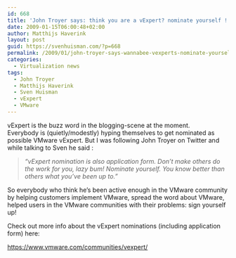 ```yaml
---
id: 668
title: 'John Troyer says: think you are a vExpert? nominate yourself !'
date: 2009-01-15T06:00:48+02:00
author: Matthijs Haverink
layout: post
guid: https://svenhuisman.com/?p=668
permalink: /2009/01/john-troyer-says-wannabee-vexperts-nominate-yourself/
categories:
  - Virtualization news
tags:
  - John Troyer
  - Matthijs Haverink
  - Sven Huisman
  - vExpert
  - VMware
---
```

vExpert is the buzz word in the blogging-scene at the moment. Everybody is (quietly/modestly) hyping themselves to get nominated as possible VMware vExpert. But I was following John Troyer on Twitter and while talking to Sven he said :

> _&#8220;vExpert nomination is also application form. Don&#8217;t make others do the work for you, lazy bum! Nominate yourself. You know better than others what you&#8217;ve been up to.&#8221;_

So everybody who think he&#8217;s been active enough in the VMware community by helping customers implement VMware, spread the word about VMware, helped users in the VMware communities with their problems: sign yourself up!

Check out more info about the vExpert nominations (including application form) here:

<https://www.vmware.com/communities/vexpert/>